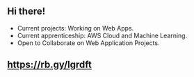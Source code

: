 ## Hi there!

- Current projects: Working on Web Apps.
- Current apprenticeship: AWS Cloud and Machine Learning.
- Open to Collaborate on Web Application Projects.

## https://rb.gy/lgrdft

